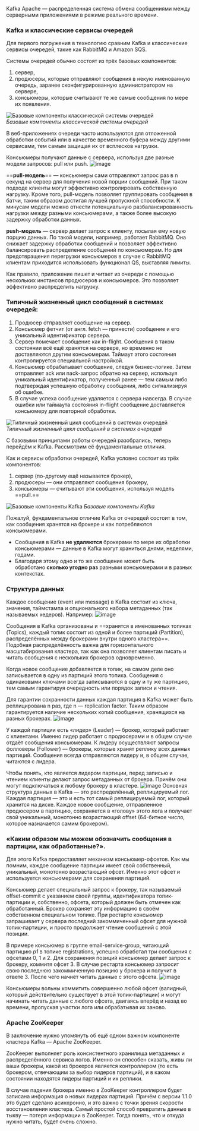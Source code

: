 Kafka Apache — распределенная система обмена сообщениями между серверными приложениями в режиме реального времени.
### Kafka и классические сервисы очередей
 
Для первого погружения в технологию сравним Kafka и классические сервисы очередей, такие как RabbitMQ и Amazon SQS.

Системы очередей обычно состоят из трёх базовых компонентов:
1) сервер,  
2) продюсеры, которые отправляют сообщения в некую именованную очередь, заранее сконфигурированную администратором на сервере,  
3) консьюмеры, которые считывают те же самые сообщения по мере их появления.

![Базовые компоненты классической системы очередей](https://habrastorage.org/r/w1560/webt/um/l8/-c/uml8-cneukvlbvcimxol6uy_8ee.jpeg)  
_Базовые компоненты классической системы очередей_

В веб-приложениях очереди часто используются для отложенной обработки событий или в качестве временного буфера между другими сервисами, тем самым защищая их от всплесков нагрузки.

Консьюмеры получают данные с сервера, используя две разные модели запросов: pull или push.
![image](https://habrastorage.org/r/w1560/webt/jb/4q/hx/jb4qhx52jtq1wbv4ubvp6smcouy.jpeg)

==**pull-модель**== — консьюмеры сами отправляют запрос раз в n секунд на сервер для получения новой порции сообщений. При таком подходе клиенты могут эффективно контролировать собственную нагрузку. Кроме того, pull-модель позволяет группировать сообщения в батчи, таким образом достигая лучшей пропускной способности. К минусам модели можно отнести потенциальную разбалансированность нагрузки между разными консьюмерами, а также более высокую задержку обработки данных.

**push-модель** — сервер делает запрос к клиенту, посылая ему новую порцию данных. По такой модели, например, работает RabbitMQ. Она снижает задержку обработки сообщений и позволяет эффективно балансировать распределение сообщений по консьюмерам. Но для предотвращения перегрузки консьюмеров в случае с RabbitMQ клиентам приходится использовать функционал QS, выставляя лимиты.

Как правило, приложение пишет и читает из очереди с помощью нескольких инстансов продюсеров и консьюмеров. Это позволяет эффективно распределить нагрузку.

### **Типичный жизненный цикл сообщений в системах очередей:**

1. Продюсер отправляет сообщение на сервер.
2. Консьюмер фетчит (от англ. fetch — принести) сообщение и его уникальный идентификатор сервера.
3. Сервер помечает сообщение как in-flight. Сообщения в таком состоянии всё ещё хранятся на сервере, но временно не доставляются другим консьюмерам. Таймаут этого состояния контролируется специальной настройкой.
4. Консьюмер обрабатывает сообщение, следуя бизнес-логике. Затем отправляет ack или nack-запрос обратно на сервер, используя уникальный идентификатор, полученный ранее — тем самым либо подтверждая успешную обработку сообщения, либо сигнализируя об ошибке.
5. В случае успеха сообщение удаляется с сервера навсегда. В случае ошибки или таймаута состояния in-flight сообщение доставляется консьюмеру для повторной обработки.

![Типичный жизненный цикл сообщений в системах очередей](https://habrastorage.org/r/w1560/webt/pj/z3/om/pjz3omn_vveatepdzzv_h6lydzk.jpeg)  
_Типичный жизненный цикл сообщений в системах очередей_

С базовыми принципами работы очередей разобрались, теперь перейдём к Kafka. Рассмотрим её фундаментальные отличия.

Как и сервисы обработки очередей, Kafka условно состоит из трёх компонентов:

1) сервер (по-другому ещё называется брокер),  
2) продюсеры — они отправляют сообщения брокеру,  
3) консьюмеры — считывают эти сообщения, используя модель ==pull.==

![Базовые компоненты Kafka](https://habrastorage.org/r/w1560/webt/ev/eq/et/eveqetc3tgpfccvfekyr2unfn1k.jpeg)
_Базовые компоненты Kafka_

Пожалуй, фундаментальное отличие Kafka от очередей состоит в том, как сообщения хранятся на брокере и как потребляются консьюмерами.

- Сообщения в Kafka **не удаляются** брокерами по мере их обработки консьюмерами — данные в Kafka могут храниться днями, неделями, годами.
- Благодаря этому одно и то же сообщение может быть обработано **сколько угодно раз** разными консьюмерами и в разных контекстах.

### Структура данных

Каждое сообщение (event или message) в Kafka состоит из ключа, значения, таймстампа и опционального набора метаданных (так называемых хедеров).
Например:
![image](https://habrastorage.org/r/w1560/webt/ie/yy/jz/ieyyjza8sy1trtv9zyau75ki16a.jpeg)

Сообщения в Kafka организованы и ==хранятся в именованных топиках (Topics), каждый топик состоит из одной и более партиций (Partition), распределённых между брокерами внутри одного кластера==. Подобная распределённость важна для горизонтального масштабирования кластера, так как она позволяет клиентам писать и читать сообщения с нескольких брокеров одновременно.

Когда новое сообщение добавляется в топик, на самом деле оно записывается в одну из партиций этого топика. Сообщения с одинаковыми ключами всегда записываются в одну и ту же партицию, тем самым гарантируя очередность или порядок записи и чтения.

Для гарантии сохранности данных каждая партиция в Kafka может быть реплицирована n раз, где n — replication factor. Таким образом гарантируется наличие нескольких копий сообщения, хранящихся на разных брокерах.
![image](https://habrastorage.org/r/w1560/webt/rf/ht/5-/rfht5-7j-ccosaiszga37fohbde.png)

У каждой партиции есть «лидер» (Leader) — брокер, который работает с клиентами. Именно лидер работает с продюсерами и в общем случае отдаёт сообщения консьюмерам. К лидеру осуществляют запросы фолловеры (Follower) — брокеры, которые хранят реплику всех данных партиций. Сообщения всегда отправляются лидеру и, в общем случае, читаются с лидера.

Чтобы понять, кто является лидером партиции, перед записью и чтением клиенты делают запрос метаданных от брокера. Причём они могут подключаться к любому брокеру в кластере.
![image](https://habrastorage.org/r/w1560/webt/ej/pz/oz/ejpzozezf7jk-sbjdpjgqtpbdfi.png)
Основная структура данных в Kafka — это распределённый, реплицируемый лог. Каждая партиция — это и есть тот самый реплицируемый лог, который хранится на диске. Каждое новое сообщение, отправленное продюсером в партицию, сохраняется в «голову» этого лога и получает свой уникальный, монотонно возрастающий offset (64-битное число, которое назначается самим брокером).

### **«Каким образом мы можем обозначить сообщения в партиции, как обработанные?»**.

Для этого Kafka предоставляет механизм консьюмер-офсетов. Как мы помним, каждое сообщение партиции имеет свой собственный, уникальный, монотонно возрастающий офсет. Именно этот офсет и используется консьюмерами для сохранения партиций.

Консьюмер делает специальный запрос к брокеру, так называемый offset-commit с указанием своей группы, идентификатора топик-партиции и, собственно, офсета, который должен быть отмечен как обработанный. Брокер сохраняет эту информацию в своём собственном специальном топике. При рестарте консьюмер запрашивает у сервера последний закоммиченный офсет для нужной топик-партиции, и просто продолжает чтение сообщений с этой позиции.

В примере консьюмер в группе email-service-group, читающий партицию _p1_ в топике registrations, успешно обработал три сообщения с офсетами 0, 1 и 2. Для сохранения позиций консьюмер делает запрос к брокеру, коммитя офсет 3. В случае рестарта консьюмер запросит свою последнюю закоммиченную позицию у брокера и получит в ответе 3. После чего начнёт читать данные с этого офсета.
![image](https://habrastorage.org/r/w1560/webt/ek/ky/j0/ekkyj0jvl3tuf3v3dkzp7falp84.jpeg)

Консьюмеры вольны коммитить совершенно любой офсет (валидный, который действительно существует в этой топик-партиции) и могут начинать читать данные с любого офсета, двигаясь вперёд и назад во времени, пропуская участки лога или обрабатывая их заново.

### Apache ZooKeeper

В заключение нужно упомянуть об ещё одном важном компоненте кластера Kafka — Apache ZooKeeper.

ZooKeeper выполняет роль консистентного хранилища метаданных и распределённого сервиса логов. Именно он способен сказать, живы ли ваши брокеры, какой из брокеров является контроллером (то есть брокером, отвечающим за выбор лидеров партиций), и в каком состоянии находятся лидеры партиций и их реплики.

В случае падения брокера именно в ZooKeeper контроллером будет записана информация о новых лидерах партиций. Причём с версии 1.1.0 это будет сделано асинхронно, и это важно с точки зрения скорости восстановления кластера. Самый простой способ превратить данные в тыкву — потеря информации в ZooKeeper. Тогда понять, что и откуда нужно читать, будет очень сложно.